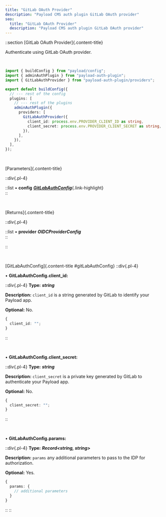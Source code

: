 ```yaml
---
title: "GitLab OAuth Provider"
description: "Payload CMS auth plugin GitLab OAuth provider"
seo:
  title: "GitLab OAuth Provider"
  description: "Payload CMS auth plugin GitLab OAuth provider"
---
```


::section
[GitLab OAuth Provider]{.content-title}

Authenticate using GitLab OAuth provider.

<br/>

```ts [src/payload.config.ts] {3, 11-14}
import { buildConfig } from "payload/config";
import { adminAuthPlugin } from "payload-auth-plugin";
import { GitLabAuthProvider } from "payload-auth-plugin/providers";

export default buildConfig({
  // --- rest of the config
  plugins: [
    // --- rest of the plugins
    adminAuthPlugin({
      providers: [
        GitLabAuthProvider({
          client_id: process.env.PROVIDER_CLIENT_ID as string,
          client_secret: process.env.PROVIDER_CLIENT_SECRET as string,
        }),
      ],
    }),
  ],
});
```

<br/>

[Parameters]{.content-title}

::div{.pl-4}

::list
• **config** [**_GitLabAuthConfig_**](#gitLabAuthConfig){.link-highlight}
<br/>
::

<br/>

[Returns]{.content-title}

::div{.pl-4}

::list
• **provider** **_OIDCProviderConfig_**
<br/>
::

::

<br/>

[GitLabAuthConfig]{.content-title #gitLabAuthConfig}
::div{.pl-4}

• **GitLabAuthConfig.client_id:**

::div{.pl-4}
**Type:** **_string_**

**Description:** `client_id` is a string generated by GitLab to identify your Payload app.

**Optional:** No.

```ts
{
  client_id: "";
}
```

::

<br/>

• **GitLabAuthConfig.client_secret:**

::div{.pl-4}
**Type:** **_string_**

**Description:** `client_secret` is a private key generated by GitLab to authenticate your Payload app.

**Optional:** No.

```ts
{
  client_secret: "";
}
```

::

<br/>

• **GitLabAuthConfig.params:**

::div{.pl-4}
**Type:** **_Record<string, string>_**

**Description:** `params` any additional parameters to pass to the IDP for authorization.

**Optional:** Yes.

```ts
{
  params: {
    // additional parameters
  }
}
```

::
::
